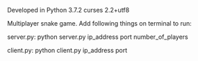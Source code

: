 Developed in Python 3.7.2
curses 2.2+utf8

Multiplayer snake game. Add following things on terminal to run:

server.py: python server.py ip_address port number_of_players

client.py: python client.py ip_address port
